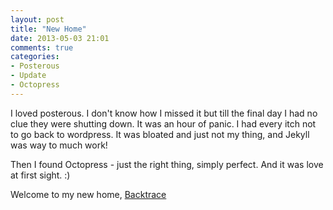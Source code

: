 ```yaml
---
layout: post
title: "New Home"
date: 2013-05-03 21:01
comments: true
categories:
- Posterous
- Update
- Octopress
---
```


I loved posterous. I don't know how I missed it but till the final day I had no clue they were shutting down. It was an hour of panic. I had every itch not to go back to wordpress. It was bloated and just not my thing, and Jekyll was way to much work!

Then I found Octopress - just the right thing, simply perfect. And it was love at first sight. :)

Welcome to my new home, [Backtrace](http://dbalan.github.io)
